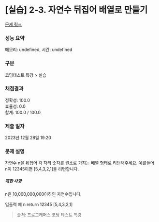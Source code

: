 # [실습] 2-3. 자연수 뒤집어 배열로 만들기



[문제 링크](https://campus.programmers.co.kr/tryouts/110006/challenges) 

### 성능 요약

메모리: undefined, 시간: undefined

### 구분

코딩테스트 특강 > 실습

### 채점결과

정확성: 100.0<br/>효율성: 0.0<br/>합계: 100.0 / 100.0

### 제출 일자

2023년 12월 28일 19:20

### 문제 설명

<p>
자연수 n을 뒤집어 각 자리 숫자를 원소로 가지는 배열 형태로 리턴해주세요. 예를들어 n이 12345이면 [5,4,3,2,1]을 리턴합니다.
</p>

<h5>제한 사항</h5>
n은 10,000,000,000이하인 자연수입니다.

입출력 예
n	return
12345	[5,4,3,2,1]

> 출처: 프로그래머스 코딩 테스트 특강